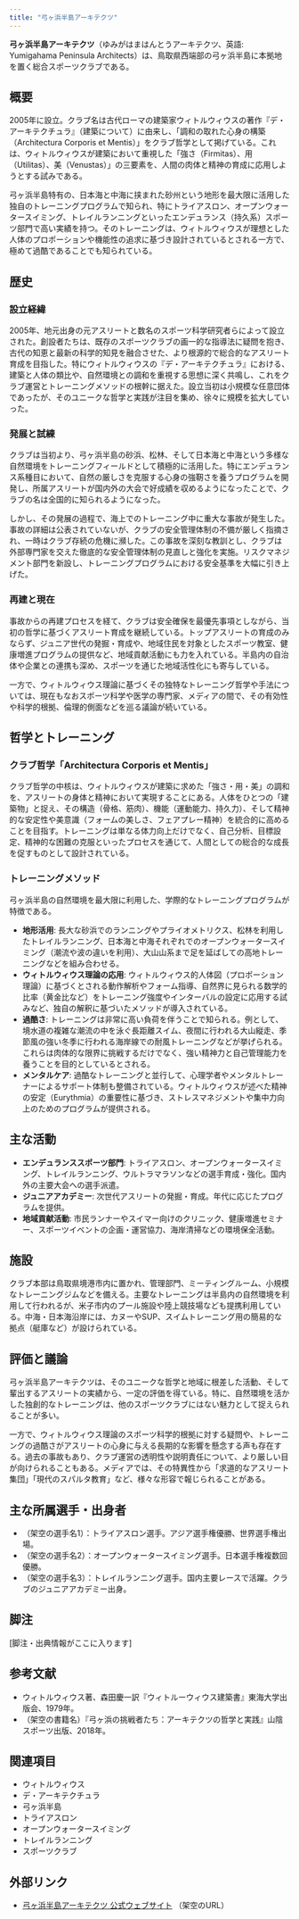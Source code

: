 ```yaml
---
title: "弓ヶ浜半島アーキテクツ"
---
```


**弓ヶ浜半島アーキテクツ**（ゆみがはまはんとうアーキテクツ、英語: Yumigahama Peninsula Architects）は、鳥取県西端部の弓ヶ浜半島に本拠地を置く総合スポーツクラブである。

## 概要

2005年に設立。クラブ名は古代ローマの建築家ウィトルウィウスの著作『デ・アーキテクチュラ』（建築について）に由来し、「調和の取れた心身の構築（Architectura Corporis et Mentis）」をクラブ哲学として掲げている。これは、ウィトルウィウスが建築において重視した「強さ（Firmitas）、用（Utilitas）、美（Venustas）」の三要素を、人間の肉体と精神の育成に応用しようとする試みである。

弓ヶ浜半島特有の、日本海と中海に挟まれた砂州という地形を最大限に活用した独自のトレーニングプログラムで知られ、特にトライアスロン、オープンウォータースイミング、トレイルランニングといったエンデュランス（持久系）スポーツ部門で高い実績を持つ。そのトレーニングは、ウィトルウィウスが理想とした人体のプロポーションや機能性の追求に基づき設計されているとされる一方で、極めて過酷であることでも知られている。

## 歴史

### 設立経緯

2005年、地元出身の元アスリートと数名のスポーツ科学研究者らによって設立された。創設者たちは、既存のスポーツクラブの画一的な指導法に疑問を抱き、古代の知恵と最新の科学的知見を融合させた、より根源的で総合的なアスリート育成を目指した。特にウィトルウィウスの『デ・アーキテクチュラ』における、建築と人体の類比や、自然環境との調和を重視する思想に深く共鳴し、これをクラブ運営とトレーニングメソッドの根幹に据えた。設立当初は小規模な任意団体であったが、そのユニークな哲学と実践が注目を集め、徐々に規模を拡大していった。

### 発展と試練

クラブは当初より、弓ヶ浜半島の砂浜、松林、そして日本海と中海という多様な自然環境をトレーニングフィールドとして積極的に活用した。特にエンデュランス系種目において、自然の厳しさを克服する心身の強靭さを養うプログラムを開発し、所属アスリートが国内外の大会で好成績を収めるようになったことで、クラブの名は全国的に知られるようになった。

しかし、その発展の過程で、海上でのトレーニング中に重大な事故が発生した。事故の詳細は公表されていないが、クラブの安全管理体制の不備が厳しく指摘され、一時はクラブ存続の危機に瀕した。この事故を深刻な教訓とし、クラブは外部専門家を交えた徹底的な安全管理体制の見直しと強化を実施。リスクマネジメント部門を新設し、トレーニングプログラムにおける安全基準を大幅に引き上げた。

### 再建と現在

事故からの再建プロセスを経て、クラブは安全確保を最優先事項としながら、当初の哲学に基づくアスリート育成を継続している。トップアスリートの育成のみならず、ジュニア世代の発掘・育成や、地域住民を対象としたスポーツ教室、健康増進プログラムの提供など、地域貢献活動にも力を入れている。半島内の自治体や企業との連携も深め、スポーツを通じた地域活性化にも寄与している。

一方で、ウィトルウィウス理論に基づくその独特なトレーニング哲学や手法については、現在もなおスポーツ科学や医学の専門家、メディアの間で、その有効性や科学的根拠、倫理的側面などを巡る議論が続いている。

## 哲学とトレーニング

### クラブ哲学「Architectura Corporis et Mentis」

クラブ哲学の中核は、ウィトルウィウスが建築に求めた「強さ・用・美」の調和を、アスリートの身体と精神において実現することにある。人体をひとつの「建築物」と捉え、その構造（骨格、筋肉）、機能（運動能力、持久力）、そして精神的な安定性や美意識（フォームの美しさ、フェアプレー精神）を統合的に高めることを目指す。トレーニングは単なる体力向上だけでなく、自己分析、目標設定、精神的な困難の克服といったプロセスを通じて、人間としての総合的な成長を促すものとして設計されている。

### トレーニングメソッド

弓ヶ浜半島の自然環境を最大限に利用した、学際的なトレーニングプログラムが特徴である。

*   **地形活用**: 長大な砂浜でのランニングやプライオメトリクス、松林を利用したトレイルランニング、日本海と中海それぞれでのオープンウォータースイミング（潮流や波の違いを利用）、大山山系まで足を延ばしての高地トレーニングなどを組み合わせる。
*   **ウィトルウィウス理論の応用**: ウィトルウィウス的人体図（プロポーション理論）に基づくとされる動作解析やフォーム指導、自然界に見られる数学的比率（黄金比など）をトレーニング強度やインターバルの設定に応用する試みなど、独自の解釈に基づいたメソッドが導入されている。
*   **過酷さ**: トレーニングは非常に高い負荷を伴うことで知られる。例として、境水道の複雑な潮流の中を泳ぐ長距離スイム、夜間に行われる大山縦走、季節風の強い冬季に行われる海岸線での耐風トレーニングなどが挙げられる。これらは肉体的な限界に挑戦するだけでなく、強い精神力と自己管理能力を養うことを目的としているとされる。
*   **メンタルケア**: 過酷なトレーニングと並行して、心理学者やメンタルトレーナーによるサポート体制も整備されている。ウィトルウィウスが述べた精神の安定（Eurythmia）の重要性に基づき、ストレスマネジメントや集中力向上のためのプログラムが提供される。

## 主な活動

*   **エンデュランススポーツ部門**: トライアスロン、オープンウォータースイミング、トレイルランニング、ウルトラマラソンなどの選手育成・強化。国内外の主要大会への選手派遣。
*   **ジュニアアカデミー**: 次世代アスリートの発掘・育成。年代に応じたプログラムを提供。
*   **地域貢献活動**: 市民ランナーやスイマー向けのクリニック、健康増進セミナー、スポーツイベントの企画・運営協力、海岸清掃などの環境保全活動。

## 施設

クラブ本部は鳥取県境港市内に置かれ、管理部門、ミーティングルーム、小規模なトレーニングジムなどを備える。主要なトレーニングは半島内の自然環境を利用して行われるが、米子市内のプール施設や陸上競技場なども提携利用している。中海・日本海沿岸には、カヌーやSUP、スイムトレーニング用の簡易的な拠点（艇庫など）が設けられている。

## 評価と議論

弓ヶ浜半島アーキテクツは、そのユニークな哲学と地域に根差した活動、そして輩出するアスリートの実績から、一定の評価を得ている。特に、自然環境を活かした独創的なトレーニングは、他のスポーツクラブにはない魅力として捉えられることが多い。

一方で、ウィトルウィウス理論のスポーツ科学的根拠に対する疑問や、トレーニングの過酷さがアスリートの心身に与える長期的な影響を懸念する声も存在する。過去の事故もあり、クラブ運営の透明性や説明責任について、より厳しい目が向けられることもある。メディアでは、その特異性から「求道的なアスリート集団」「現代のスパルタ教育」など、様々な形容で報じられることがある。

## 主な所属選手・出身者

*   （架空の選手名1）：トライアスロン選手。アジア選手権優勝、世界選手権出場。
*   （架空の選手名2）：オープンウォータースイミング選手。日本選手権複数回優勝。
*   （架空の選手名3）：トレイルランニング選手。国内主要レースで活躍。クラブのジュニアアカデミー出身。

## 脚注

[脚注・出典情報がここに入ります]

## 参考文献

*   ウィトルウィウス著、森田慶一訳『ウィトルーウィウス建築書』東海大学出版会、1979年。
*   （架空の書籍名）『弓ヶ浜の挑戦者たち：アーキテクツの哲学と実践』山陰スポーツ出版、2018年。

## 関連項目

*   ウィトルウィウス
*   デ・アーキテクチュラ
*   弓ヶ浜半島
*   トライアスロン
*   オープンウォータースイミング
*   トレイルランニング
*   スポーツクラブ

## 外部リンク

*   [弓ヶ浜半島アーキテクツ 公式ウェブサイト](http://www.yumigahama-architects.jp) （架空のURL）